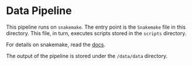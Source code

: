 # Data Pipeline

This pipeline runs on `snakemake`. The entry point is the `Snakemake` file in this directory. This file, in turn, executes scripts stored in the `scripts` directory.

For details on snakemake, read the [docs](https://snakemake.readthedocs.io/en/stable/).

The output of the pipeline is stored under the `/data/data` directory.

